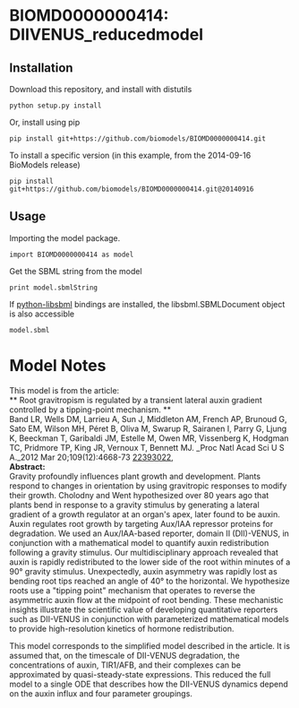 # BIOMD0000000414: DIIVENUS_reducedmodel

## Installation

Download this repository, and install with distutils

`python setup.py install`

Or, install using pip

`pip install git+https://github.com/biomodels/BIOMD0000000414.git`

To install a specific version (in this example, from the 2014-09-16 BioModels release)

`pip install git+https://github.com/biomodels/BIOMD0000000414.git@20140916`

## Usage

Importing the model package.

`import BIOMD0000000414 as model`

Get the SBML string from the model

`print model.sbmlString`

If [python-libsbml](https://pypi.python.org/pypi/python-libsbml) bindings are
installed, the libsbml.SBMLDocument object is also accessible

`model.sbml`


# Model Notes


This model is from the article:  
** Root gravitropism is regulated by a transient lateral auxin gradient controlled by a tipping-point mechanism. **   
Band LR, Wells DM, Larrieu A, Sun J, Middleton AM, French AP, Brunoud G, Sato
EM, Wilson MH, Péret B, Oliva M, Swarup R, Sairanen I, Parry G, Ljung K,
Beeckman T, Garibaldi JM, Estelle M, Owen MR, Vissenberg K, Hodgman TC,
Pridmore TP, King JR, Vernoux T, Bennett MJ. _Proc Natl Acad Sci U S A._2012
Mar 20;109(12):4668-73
[22393022](http://www.ncbi.nlm.nih.gov/pubmed/22393022),  
**Abstract:**   
Gravity profoundly influences plant growth and development. Plants respond to
changes in orientation by using gravitropic responses to modify their growth.
Cholodny and Went hypothesized over 80 years ago that plants bend in response
to a gravity stimulus by generating a lateral gradient of a growth regulator
at an organ's apex, later found to be auxin. Auxin regulates root growth by
targeting Aux/IAA repressor proteins for degradation. We used an Aux/IAA-based
reporter, domain II (DII)-VENUS, in conjunction with a mathematical model to
quantify auxin redistribution following a gravity stimulus. Our
multidisciplinary approach revealed that auxin is rapidly redistributed to the
lower side of the root within minutes of a 90° gravity stimulus. Unexpectedly,
auxin asymmetry was rapidly lost as bending root tips reached an angle of 40°
to the horizontal. We hypothesize roots use a "tipping point" mechanism that
operates to reverse the asymmetric auxin flow at the midpoint of root bending.
These mechanistic insights illustrate the scientific value of developing
quantitative reporters such as DII-VENUS in conjunction with parameterized
mathematical models to provide high-resolution kinetics of hormone
redistribution.

This model corresponds to the simplified model described in the article. It is
assumed that, on the timescale of DII-VENUS degradation, the concentrations of
auxin, TIR1/AFB, and their complexes can be approximated by quasi-steady-state
expressions. This reduced the full model to a single ODE that describes how
the DII-VENUS dynamics depend on the auxin influx and four parameter
groupings.


